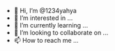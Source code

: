 - 👋 Hi, I’m @1234yahya
- 👀 I’m interested in ...
- 🌱 I’m currently learning ...
- 💞️ I’m looking to collaborate on ...
- 📫 How to reach me ...

<!---
1234yahya/1234yahya is a ✨ special ✨ repository because its `README.md` (this file) appears on your GitHub profile.
You can click the Preview link to take a look at your changes.
--->

